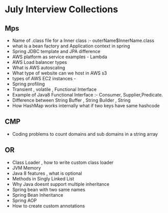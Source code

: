 # July Interview Collections

## Mps
- Name of .class file for a Inner class :- outerName$InnerName.class
- what is a bean factory and Application context  in spring
- Spring JDBC template and JPA difference
- AWS platform as service examples - Lambda
- AWS Load balancer types
- What is AWS autoscaling
- What type of website can we host in AWS s3
- types of AWS EC2 instances - 
- Spring profiling
- Transient , volatile , Functional Interface 
- Example of Java8 Functional Interface :- Consumer, Supplier,Predicate.
- Difference between String Buffer , String Builder , String
- How HashMap works internally what if two keys have same hashcode

## CMP
- Coding problems to count domains and sub domains in a string array

## OR
- Class Loader , how to write custom class loader
- JVM Memory
- Java 8 features , what is optional
- Methods in Singly Linked List
- Why Java doesnt support multiple inheritance
- Spring bean with two same names
- Spring Bean Inheritance
- Spring AOP
- How to create custom annotations




